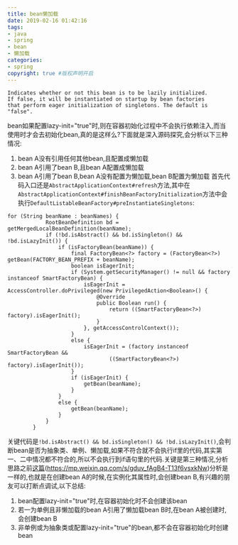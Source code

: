 ```yaml
---
title: bean懒加载
date: 2019-02-16 01:42:16
tags:
- java
- spring
- bean
- 懒加载
categories:
- spring   
copyright: true #版权声明开启        
---
```

```
Indicates whether or not this bean is to be lazily initialized.
If false, it will be instantiated on startup by bean factories
that perform eager initialization of singletons. The default is
"false".
```
bean如果配置lazy-init="true"时,则在容器初始化过程中不会执行依赖注入,而当使用时才会去初始化bean,真的是这样么?下面就是深入源码探究,会分析以下三种情况:
1. bean A没有引用任何其他bean,且配置成懒加载
2. bean A引用了bean B,且bean A配置成懒加载
3. bean A引用了bean B,bean A没有配置为懒加载,bean B配置为懒加载
首先代码入口还是``AbstractApplicationContext#refresh``方法,其中在``AbstractApplicationContext#finishBeanFactoryInitialization``方法中会执行``DefaultListableBeanFactory#preInstantiateSingletons``:
```
for (String beanName : beanNames) {
            RootBeanDefinition bd = getMergedLocalBeanDefinition(beanName);
            if (!bd.isAbstract() && bd.isSingleton() && !bd.isLazyInit()) {
                if (isFactoryBean(beanName)) {
                    final FactoryBean<?> factory = (FactoryBean<?>) getBean(FACTORY_BEAN_PREFIX + beanName);
                    boolean isEagerInit;
                    if (System.getSecurityManager() != null && factory instanceof SmartFactoryBean) {
                        isEagerInit = AccessController.doPrivileged(new PrivilegedAction<Boolean>() {
                            @Override
                            public Boolean run() {
                                return ((SmartFactoryBean<?>) factory).isEagerInit();
                            }
                        }, getAccessControlContext());
                    }
                    else {
                        isEagerInit = (factory instanceof SmartFactoryBean &&
                                ((SmartFactoryBean<?>) factory).isEagerInit());
                    }
                    if (isEagerInit) {
                        getBean(beanName);
                    }
                }
                else {
                    getBean(beanName);
                }
            }
        }
```
关键代码是``!bd.isAbstract() && bd.isSingleton() && !bd.isLazyInit()``,会判断bean是否为抽象类、单例、懒加载,如果不符合就不会执行if里的代码,其实第一、二中情况都不符合的,所以不会执行到if语句里的代码.关键是第三种情况,分析思路之前[这篇](https://mp.weixin.qq.com/s/gduv_fAgB4-T13f6vsxkNw)(https://mp.weixin.qq.com/s/gduv_fAgB4-T13f6vsxkNw)分析是一样的,也就是在创建bean A的时候,在实例化其属性时,会创建bean B,有兴趣的朋友可以打断点调试,以下总结:
1. bean配置lazy-init="true"时,在容器初始化时不会创建该bean
2. 若一为单例且非懒加载的bean A引用了懒加载bean B时,在bean A被创建时,会创建bean B
3. 非单例或为抽象类或配置lazy-init="true"的bean,都不会在容器初始化时创建bean
